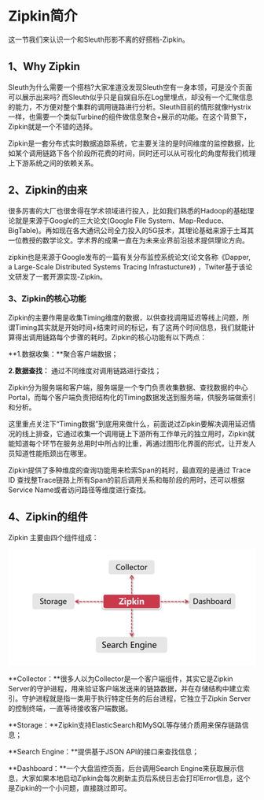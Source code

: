 # Zipkin简介

这一节我们来认识一个和Sleuth形影不离的好搭档-Zipkin。

## 1、Why Zipkin

SIeuth为什么需要一个搭档?大家准道没发现Sleuth空有一身本领，可是没个页面可以展示出来吗? 而SIeuth似乎只是自娱自乐在Log里埋点，却没有一个汇聚信息的能力，不方便对整个集群的调用链路进行分析。Sleuth目前的情形就像Hystrix一样，也需要一个类似Turbine的组件做信息聚合+展示的功能。在这个背景下，Zipkin就是一个不错的选择。

Zipkin是一套分布式实时数据追踪系统，它主要关注的是时间维度的监控数据，比如某个调用链路下各个阶段所花费的时间，同时还可以从可视化的角度帮我们梳理上下游系统之间的依赖关系。

## 2、Zipkin的由来

很多厉害的大厂也很舍得在学术领域进行投入，比如我们熟悉的Hadoop的基础理论就是来源于Google的三大论文(Google File System、Map-Reduce、BigTable)。再如现在各大通讯公司全力投入的5G技术，其理论基础来源于土耳其一位教授的数学论文。学术界的成果一直在为未来业界前沿技术提供理论方向。

zipkin也是来源于Google发布的一篇有关分布监控系统论文(论文各称《Dapper, a Large-Scale Distributed Systems Tracing lnfrastucture》) ，Twiter基于该论文研发了一套开源实现-Zipkin。

### 3、Zipkin的核心功能

Zipkin的主要作用是收集Timing维度的数据，以供查找调用延迟等线上问题，所谓Timing其实就是开始时间+结束时间的标记，有了这两个时间信息，我们就能计算得出调用链路每个步骤的耗时。Zipkin的核心功能有以下两点：

**1.数据收集：**聚合客户端数据；

**2.数据查找：** 通过不同维度对调用链路进行查找；

Zipkin分为服务端和客户端，服务端是一个专门负责收集数据、查找数据的中心Portal，而每个客户端负责把结构化的Timing数据发送到服务端，供服务端做索引和分析。

这里重点关注下“Timing数据”到底用来做什么，前面说过Zipkin要解决调用延迟情况的线上排查，它通过收集一个调用链上下游所有工作单元的独立用时，Zipkin就能知道每个环节在服务总用时中所占的比重，再通过图形化界面的形式，让开发人员知道性能瓶颈出在哪里。

Zipkin提供了多种维度的查询功能用来检索Span的耗时，最直观的是通过 Trace ID 查找整Trace链路上所有Span的前后调用关系和每阶段的用时，还可以根据Service Name或者访问路径等维度进行查找。

## 4、Zipkin的组件

Zipkin 主要由四个组件组成：

![输入图片说明](../img/07.png)

**Collector：**很多人以为Collector是一个客户端组件，其实它是Zipkin Server的守护进程，用来验证客户端发送来的链路数据，并在存储结构中建立索引。守护进程就是指一类用于执行特定任务的后台进程，它独立于Zipkin Server的控制终端，一直等待接收客户端数据。

**Storage：**Zipkin支持ElasticSearch和MySQL等存储介质用来保存链路信息；

**Search Engine：**提供基于JSON API的接口来查找信息；

**Dashboard：**一个大盘监控页面，后台调用Search Engine来获取展示信息，大家如果本地启动Zipkin会每次刷新主页后系统日志会打印Error信息，这个是Zipkin的一个小问题，直接跳过即可。